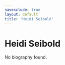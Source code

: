 ```yaml
---
navexclude: true
layout: default
title: 'Heidi Seibold'
---
```


# Heidi Seibold

No biography found.